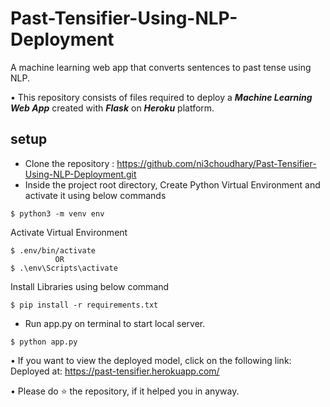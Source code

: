 # Past-Tensifier-Using-NLP-Deployment
A machine learning web app that converts sentences to past tense using NLP.

• This repository consists of files required to deploy a ___Machine Learning Web App___ created with ___Flask___ on ___Heroku___ platform.

## setup
- Clone the repository : https://github.com/ni3choudhary/Past-Tensifier-Using-NLP-Deployment.git
- Inside the project root directory, Create Python Virtual Environment and activate it using below commands 
```console
$ python3 -m venv env
``` 

Activate Virtual Environment
```console
$ .env/bin/activate 
          OR
$ .\env\Scripts\activate
```
Install Libraries using below command
```console
$ pip install -r requirements.txt
```
- Run app.py on terminal to start local server.
```console
$ python app.py
```

• If you want to view the deployed model, click on the following link: Deployed at: https://past-tensifier.herokuapp.com/

• Please do ⭐ the repository, if it helped you in anyway.
